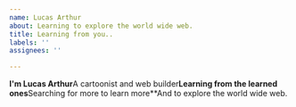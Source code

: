 ```yaml
---
name: Lucas Arthur
about: Learning to explore the world wide web.
title: Learning from you..
labels: ''
assignees: ''

---
```


**I'm Lucas Arthur**A cartoonist and web builder**Learning from the learned ones**Searching for more to learn more**And to explore the world wide web.
